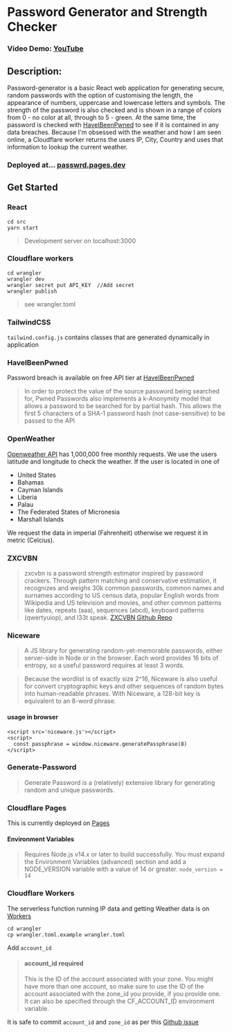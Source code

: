 # Password Generator and Strength Checker

### Video Demo: [YouTube](https://youtu.be/qb7mGbj2nzY)

## Description:

Password-generator is a basic React web application for generating secure, random passwords with the option of customising the length, the appearance of numbers, uppercase and lowercase letters and symbols.
The strength of the password is also checked and is shown in a range of colors from 0 - no color at all, through to 5 - green.
At the same time, the password is checked with [HaveIBeenPwned](https://haveibeenpwned.com/Passwords) to see if it is contained in any data breaches.
Because I'm obsessed with the weather and how I am seen online, a Cloudflare worker returns the users IP, City, Country and uses that information to lookup the current weather.

### Deployed at... [passwrd.pages.dev](https://passwrd.pages.dev)

## Get Started

### React

```language
cd src
yarn start
```

> Development server on localhost:3000

### Cloudflare workers

```language
cd wrangler
wrangler dev
wrangler secret put API_KEY  //Add secret
wrangler publish
```

> see wrangler.toml

### TailwindCSS

`tailwind.config.js` contains classes that are generated dynamically in application

### HaveIBeenPwned

Password breach is available on free API tier at [HaveIBeenPwned](https://haveibeenpwned.com/API/v3)

> In order to protect the value of the source password being searched for, Pwned Passwords also implements a k-Anonymity model that allows a password to be searched for by partial hash. This allows the first 5 characters of a SHA-1 password hash (not case-sensitive) to be passed to the API

### OpenWeather

[Openweather API](https://openweathermap.org/api) has 1,000,000 free monthly requests.
We use the users latitude and longitude to check the weather.
If the user is located in one of

- United States
- Bahamas
- Cayman Islands
- Liberia
- Palau
- The Federated States of Micronesia
- Marshall Islands

We request the data in imperial (Fahrenheit) otherwise we request it in metric (Celcius).

### ZXCVBN

> zxcvbn is a password strength estimator inspired by password crackers. Through pattern matching and conservative estimation, it recognizes and weighs 30k common passwords, common names and surnames according to US census data, popular English words from Wikipedia and US television and movies, and other common patterns like dates, repeats (aaa), sequences (abcd), keyboard patterns (qwertyuiop), and l33t speak.
> [ZXCVBN Github Repo](https://github.com/dropbox/zxcvbn)

### Niceware

> A JS library for generating random-yet-memorable passwords, either server-side in Node or in the browser. Each word provides 16 bits of entropy, so a useful password requires at least 3 words.

> Because the wordlist is of exactly size 2^16, Niceware is also useful for convert cryptographic keys and other sequences of random bytes into human-readable phrases. With Niceware, a 128-bit key is equivalent to an 8-word phrase.

#### usage in browser

```
<script src='niceware.js'></script>
<script>
  const passphrase = window.niceware.generatePassphrase(8)
</script>
```

### Generate-Password

> Generate Password is a (relatively) extensive library for generating random and unique passwords.

### Cloudflare Pages

This is currently deployed on [Pages](https://pages.cloudflare.com/)

#### Environment Variables

> Requires Node.js v14.x or later to build successfully. You must expand the Environment Variables (advanced) section and add a NODE_VERSION variable with a value of 14 or greater.
> `node_version = 14`

### Cloudflare Workers

The serverless function running IP data and getting Weather data is on [Workers](https://workers.cloudflare.com/)

```
cd wrangler
cp wrangler.toml.example wrangler.toml
```

Add `account_id`

> #### account_id required
>
> This is the ID of the account associated with your zone. You might have more than one account, so make sure to use the ID of the account associated with the zone_id you provide, if you provide one. It can also be specified through the CF_ACCOUNT_ID environment variable.

It is safe to commit `account_id` and `zone_id` as per this [Github issue](https://github.com/cloudflare/wrangler/issues/209#issuecomment-541654484)
